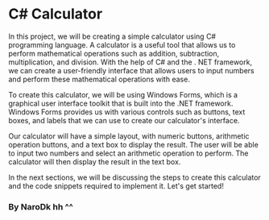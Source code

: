 <h1>C# Calculator </h1>
<p>In this project, we will be creating a simple calculator using C# programming language.
A calculator is a useful tool that allows us to perform mathematical operations such as addition, subtraction, multiplication, and division. With the help of C# and the .
NET framework, we can create a user-friendly interface that allows users to input numbers and perform these mathematical operations with ease.

To create this calculator, we will be using Windows Forms, which is a graphical user interface toolkit that is built into the .NET framework. Windows Forms provides us with various controls such as buttons, text boxes, and labels that we can use to create our calculator's interface.

Our calculator will have a simple layout, with numeric buttons, arithmetic operation buttons, and a text box to display the result. The user will be able to input two numbers and select an arithmetic operation to perform. The calculator will then display the result in the text box.

In the next sections, we will be discussing the steps to create this calculator and the code snippets required to implement it. Let's get started!</p>
<h3>By NaroDk hh ^^<h3>
